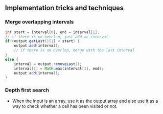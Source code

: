 
## Implementation tricks and techniques

### Merge overlapping intervals
```java
int start = interval[0], end = interval[1];
// if there is no overlap, just add an interval
if (output.getLast()[1] < start) {
    output.add(interval);
    // if there is an overlap, merge with the last interval
}
else {
    interval = output.removeLast();
    interval[1] = Math.max(interval[1], end);
    output.add(interval);
}
```

### Depth first search
* When the input is an array, use it as the output array and also use it as a way to check whether a cell has been visited or not. 

